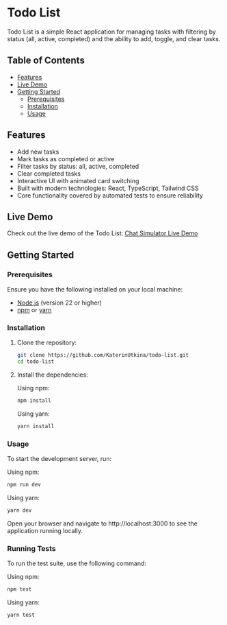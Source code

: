 # Todo List

Todo List is a simple React application for managing tasks with filtering by status (all, active, completed) and the ability to add, toggle, and clear tasks.

## Table of Contents

- [Features](#features)
- [Live Demo](#live-demo)
- [Getting Started](#getting-started)
    - [Prerequisites](#prerequisites)
    - [Installation](#installation)
    - [Usage](#usage)

## Features

- Add new tasks
- Mark tasks as completed or active
- Filter tasks by status: all, active, completed
- Clear completed tasks
- Interactive UI with animated card switching
- Built with modern technologies: React, TypeScript, Tailwind CSS
- Core functionality covered by automated tests to ensure reliability

## Live Demo

Check out the live demo of the Todo List: [Chat Simulator Live Demo](https://katerinutkina.github.io/todo-list/)

## Getting Started

### Prerequisites

Ensure you have the following installed on your local machine:

- [Node.js](https://nodejs.org/) (version 22 or higher)
- [npm](https://www.npmjs.com/) or [yarn](https://yarnpkg.com/)

### Installation

1. Clone the repository:

   ```bash
   git clone https://github.com/KaterinUtkina/todo-list.git
   cd todo-list

2. Install the dependencies:

   Using npm:

    ```bash
    npm install
    ```
   Using yarn:
    ```bash
    yarn install
    ```
### Usage

To start the development server, run:

Using npm:

```bash
npm run dev
```

Using yarn:

```bash
yarn dev
```

Open your browser and navigate to http://localhost:3000 to see the application running locally.

### Running Tests

To run the test suite, use the following command:

Using npm:

```bash
npm test
```

Using yarn:

```bash
yarn test
```